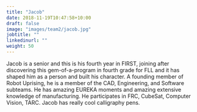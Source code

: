 ```yaml
---
title: "Jacob"
date: 2018-11-19T10:47:58+10:00
draft: false
image: "images/team2/jacob.jpg"
jobtitle: ""
linkedinurl: ""
weight: 50
---
```


Jacob is a senior and this is his fourth year in FIRST, joining after discovering this gem-of-a-program in fourth grade for FLL and it has shaped him as a person and built his character. A founding member of Robot Uprising, he is a member of the CAD, Engineering, and Software subteams. He has amazing EUREKA moments and amazing extensive knowledge of manufacturing. He participates in FRC, CubeSat, Computer Vision, TARC. Jacob has really cool calligraphy pens.
